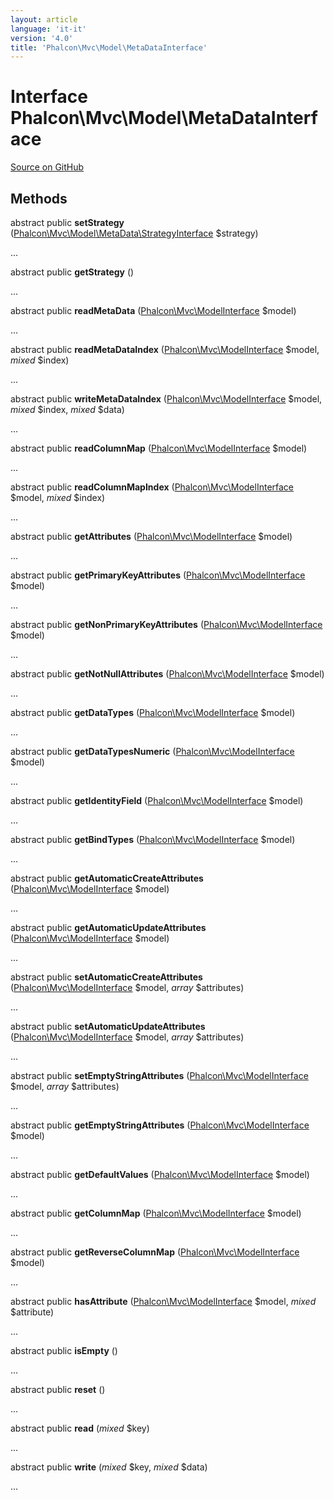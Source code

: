 ```yaml
---
layout: article
language: 'it-it'
version: '4.0'
title: 'Phalcon\Mvc\Model\MetaDataInterface'
---
```


# Interface **Phalcon\Mvc\Model\MetaDataInterface**

<a href="https://github.com/phalcon/cphalcon/tree/v4.0.0/phalcon/mvc/model/metadatainterface.zep" class="btn btn-default btn-sm">Source on GitHub</a>

## Methods

abstract public **setStrategy** ([Phalcon\Mvc\Model\MetaData\StrategyInterface](/4.0/en/api/Phalcon_Mvc_Model_MetaData_StrategyInterface) $strategy)

...

abstract public **getStrategy** ()

...

abstract public **readMetaData** ([Phalcon\Mvc\ModelInterface](/4.0/en/api/Phalcon_Mvc_ModelInterface) $model)

...

abstract public **readMetaDataIndex** ([Phalcon\Mvc\ModelInterface](/4.0/en/api/Phalcon_Mvc_ModelInterface) $model, *mixed* $index)

...

abstract public **writeMetaDataIndex** ([Phalcon\Mvc\ModelInterface](/4.0/en/api/Phalcon_Mvc_ModelInterface) $model, *mixed* $index, *mixed* $data)

...

abstract public **readColumnMap** ([Phalcon\Mvc\ModelInterface](/4.0/en/api/Phalcon_Mvc_ModelInterface) $model)

...

abstract public **readColumnMapIndex** ([Phalcon\Mvc\ModelInterface](/4.0/en/api/Phalcon_Mvc_ModelInterface) $model, *mixed* $index)

...

abstract public **getAttributes** ([Phalcon\Mvc\ModelInterface](/4.0/en/api/Phalcon_Mvc_ModelInterface) $model)

...

abstract public **getPrimaryKeyAttributes** ([Phalcon\Mvc\ModelInterface](/4.0/en/api/Phalcon_Mvc_ModelInterface) $model)

...

abstract public **getNonPrimaryKeyAttributes** ([Phalcon\Mvc\ModelInterface](/4.0/en/api/Phalcon_Mvc_ModelInterface) $model)

...

abstract public **getNotNullAttributes** ([Phalcon\Mvc\ModelInterface](/4.0/en/api/Phalcon_Mvc_ModelInterface) $model)

...

abstract public **getDataTypes** ([Phalcon\Mvc\ModelInterface](/4.0/en/api/Phalcon_Mvc_ModelInterface) $model)

...

abstract public **getDataTypesNumeric** ([Phalcon\Mvc\ModelInterface](/4.0/en/api/Phalcon_Mvc_ModelInterface) $model)

...

abstract public **getIdentityField** ([Phalcon\Mvc\ModelInterface](/4.0/en/api/Phalcon_Mvc_ModelInterface) $model)

...

abstract public **getBindTypes** ([Phalcon\Mvc\ModelInterface](/4.0/en/api/Phalcon_Mvc_ModelInterface) $model)

...

abstract public **getAutomaticCreateAttributes** ([Phalcon\Mvc\ModelInterface](/4.0/en/api/Phalcon_Mvc_ModelInterface) $model)

...

abstract public **getAutomaticUpdateAttributes** ([Phalcon\Mvc\ModelInterface](/4.0/en/api/Phalcon_Mvc_ModelInterface) $model)

...

abstract public **setAutomaticCreateAttributes** ([Phalcon\Mvc\ModelInterface](/4.0/en/api/Phalcon_Mvc_ModelInterface) $model, *array* $attributes)

...

abstract public **setAutomaticUpdateAttributes** ([Phalcon\Mvc\ModelInterface](/4.0/en/api/Phalcon_Mvc_ModelInterface) $model, *array* $attributes)

...

abstract public **setEmptyStringAttributes** ([Phalcon\Mvc\ModelInterface](/4.0/en/api/Phalcon_Mvc_ModelInterface) $model, *array* $attributes)

...

abstract public **getEmptyStringAttributes** ([Phalcon\Mvc\ModelInterface](/4.0/en/api/Phalcon_Mvc_ModelInterface) $model)

...

abstract public **getDefaultValues** ([Phalcon\Mvc\ModelInterface](/4.0/en/api/Phalcon_Mvc_ModelInterface) $model)

...

abstract public **getColumnMap** ([Phalcon\Mvc\ModelInterface](/4.0/en/api/Phalcon_Mvc_ModelInterface) $model)

...

abstract public **getReverseColumnMap** ([Phalcon\Mvc\ModelInterface](/4.0/en/api/Phalcon_Mvc_ModelInterface) $model)

...

abstract public **hasAttribute** ([Phalcon\Mvc\ModelInterface](/4.0/en/api/Phalcon_Mvc_ModelInterface) $model, *mixed* $attribute)

...

abstract public **isEmpty** ()

...

abstract public **reset** ()

...

abstract public **read** (*mixed* $key)

...

abstract public **write** (*mixed* $key, *mixed* $data)

...